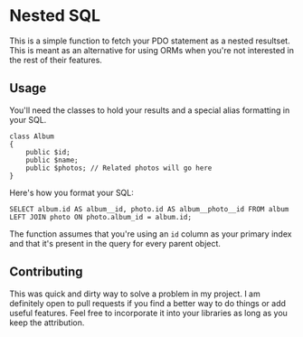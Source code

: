 # Nested SQL

This is a simple function to fetch your PDO statement as a nested resultset. This is meant as an alternative for using ORMs when you're not interested in the rest of their features.

## Usage

You'll need the classes to hold your results and a special alias formatting in your SQL.

```
class Album
{
    public $id;
    public $name;
    public $photos; // Related photos will go here
}
```

Here's how you format your SQL:

```
SELECT album.id AS album__id, photo.id AS album__photo__id FROM album LEFT JOIN photo ON photo.album_id = album.id;
```

The function assumes that you're using an `id` column as your primary index and that it's present in the query for every parent object.

## Contributing

This was quick and dirty way to solve a problem in my project. I am definitely open to pull requests if you find a better way to do things or add useful features. Feel free to incorporate it into your libraries as long as you keep the attribution.
